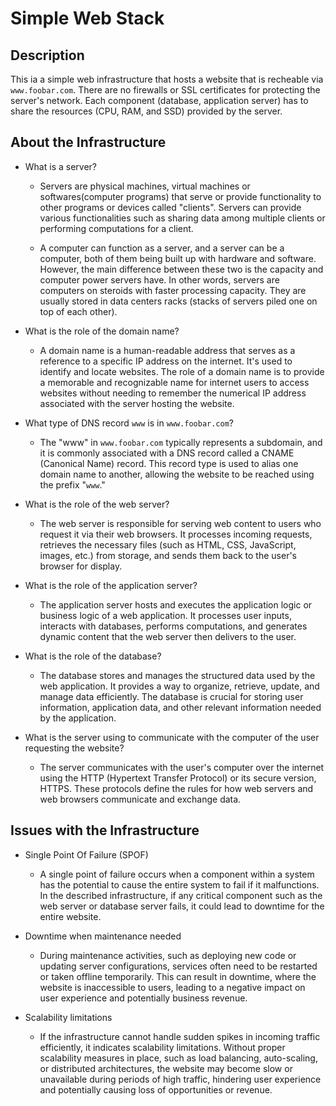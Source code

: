 # Simple Web Stack

## Description

This ia a simple web infrastructure that hosts a website that is recheable via `www.foobar.com`. There are no firewalls or SSL certificates for protecting the server's network. Each component (database, application server) has to share the resources (CPU, RAM, and SSD) provided by the server.

## About the Infrastructure

* What is a server?
  - Servers are physical machines, virtual machines or softwares(computer programs) that serve or provide functionality to other programs or devices called "clients". Servers can provide various functionalities such as sharing data among multiple clients or performing computations for a client.

  - A computer can function as a server, and a server can be a computer, both of them being built up with hardware and software. However, the main difference between these two is the capacity and computer power servers have. In other words, servers are computers on steroids with faster processing capacity. They are usually stored in data centers racks (stacks of servers piled one on top of each other).

* What is the role of the domain name?
  - A domain name is a human-readable address that serves as a reference to a specific IP address on the internet. It's used to identify and locate websites. The role of a domain name is to provide a memorable and recognizable name for internet users to access websites without needing to remember the numerical IP address associated with the server hosting the website.

* What type of DNS record `www` is in `www.foobar.com`?
  - The "www" in `www.foobar.com` typically represents a subdomain, and it is commonly associated with a DNS record called a CNAME (Canonical Name) record. This record type is used to alias one domain name to another, allowing the website to be reached using the prefix "`www`."

* What is the role of the web server?
  - The web server is responsible for serving web content to users who request it via their web browsers. It processes incoming requests, retrieves the necessary files (such as HTML, CSS, JavaScript, images, etc.) from storage, and sends them back to the user's browser for display.

* What is the role of the application server?
  - The application server hosts and executes the application logic or business logic of a web application. It processes user inputs, interacts with databases, performs computations, and generates dynamic content that the web server then delivers to the user.

* What is the role of the database?
  - The database stores and manages the structured data used by the web application. It provides a way to organize, retrieve, update, and manage data efficiently. The database is crucial for storing user information, application data, and other relevant information needed by the application.

* What is the server using to communicate with the computer of the user requesting the website?
  - The server communicates with the user's computer over the internet using the HTTP (Hypertext Transfer Protocol) or its secure version, HTTPS. These protocols define the rules for how web servers and web browsers communicate and exchange data.

## Issues with the Infrastructure

* Single Point Of Failure (SPOF)
  - A single point of failure occurs when a component within a system has the potential to cause the entire system to fail if it malfunctions. In the described infrastructure, if any critical component such as the web server or database server fails, it could lead to downtime for the entire website.

* Downtime when maintenance needed
  - During maintenance activities, such as deploying new code or updating server configurations, services often need to be restarted or taken offline temporarily. This can result in downtime, where the website is inaccessible to users, leading to a negative impact on user experience and potentially business revenue.

* Scalability limitations
  - If the infrastructure cannot handle sudden spikes in incoming traffic efficiently, it indicates scalability limitations. Without proper scalability measures in place, such as load balancing, auto-scaling, or distributed architectures, the website may become slow or unavailable during periods of high traffic, hindering user experience and potentially causing loss of opportunities or revenue.
